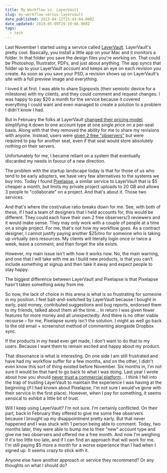 ```yaml
---
title: My Workflow vs. LayerVault
slug: my-workflow-versus-layervault
date_published: 2013-04-12T15:43:04.000Z
date_updated: 2019-05-09T19:19:06.000Z
tags:
  - tech
---
```


Last November I started using a service called [LayerVault](http://layervault.com). LayerVault's pretty cool. Basically, you install a little app on your Mac and it monitors a folder. In that folder you save the design files you're working on. That could be Photoshop, Illustrator, PDFs, and just about anything. The app syncs that folder up to your LayerVault account and keeps an eye on each revision you create. As soon as you save your PSD, a revision shows up on LayerVault's site with a full preview image and everything.

I loved it at first. I was able to share Signposts (their semiotic device for a milestone) with my clients, and they could comment and request changes. I was happy to pay $20 a month for the service because it covered everything I could want and even managed to create a solution to a problem I didn't know I had.

But in February the folks at LayerVault [changed their pricing model](http://layervault.tumblr.com/post/41469375585/permissions), simplifying it down to one account type at one single price on a per-seat basis. Along with that they removed the ability for me to share my revisions with anyone. Instead, users were [given 2 free "observers"](http://layervault.tumblr.com/post/41792047800/free-observers-and-annual-billing) but were required to pay for another seat, even if that seat would store absolutely nothing on their servers.

Unfortunately for me, I became reliant on a system that eventually discarded my needs in favour of a new direction.

The problem with the startup landscape today is that for those of us who tend to be early adopters, we have very few alternatives to the systems we buy into. Today I found [Pixelapse](http://www.pixelapse.com), a similar service to LayerVault that is $5 cheaper a month, but limits my private project uploads to 20 GB and allows 3 people to "collaborate" on a project. And that's about it. Those two services.

And that's where the cost/value ratio breaks down for me. See, with both of these, if I had a team of designers that I held accounts for, this would be different. They could each have their own 2 free observers/3 reviewers and it would make sense. They may only work with a couple of people at a time on a single project. For me, that's not how my workflow goes. As a contract designer, I cannot justify paying another $25/mo for someone who is taking up virtually zero resources. My clients will literally login once or twice a week, leave a comment, and then forget the site exists.

However, my main issue isn't with how it works now. No, the main warning, and one that I will take with me as I build new products, is that you can't include something at signup and then take it away and expect people to stay happy.

The biggest difference between LayerVault and Pixelapse is that Pixelapse hasn't taken something away from me.

So now, the lack of choice in this arena is what is so frustrating for someone in my position. I feel bait-and-switched by LayerVault because I bought in early, paid money, contributed suggestions and bug reports, endorsed them to my friends, talked about them all the time... In return I was given fewer features for more money and all unexpectedly. And there is no other viable recourse – for me, Pixelapse surely isn't the solution. I might as well go back to the old email + screenshot method of commenting alongside Dropbox sync.

If the products in my head ever get made, I don't want to do that to my users. Because I want them to remain excited and happy about my product.

That dissonance is what is interesting. On one side I am still frustrated and have had my workflow suffer for a few months, and on the other, I didn't even know this sort of thing existed before November. Six months in, I'm not sure it would be that hard to go back to what I was doing. Last year I wrote about how you should [never trust a commercial platform](/posts/never-trust-a-commercial-platform/)... I think I fell into the trap of trusting LayerVault to maintain the experience I was having at the beginning (if I had known about Pixelapse, I'm not sure I would've gone with their service in the first place). However, when I pay for something, it seems sensical to exhibit a little bit of trust.

Will I keep using LayerVault? I'm not sure. I'm certainly conflicted. On their part, back in February they offered to give me some free observers because I brought up my disappointment pretty early. But that never happened and I was stuck with 1 person being able to comment. Today, two months later, they were able to bump me to their "new" account type and give me two observers and offered me a free month. And now I'm weighing if it's too little too late, and if I can find an approach that will work for me. I'm still paying $5 more a month for a worse experience than I had when I signed up. It seems crazy to stick with it.

Anyone else have another approach or service they recommend? Or any thoughts on what I should do?
